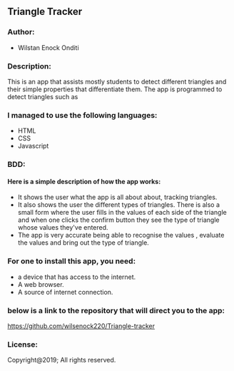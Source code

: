 ## Triangle Tracker
### Author:
- Wilstan Enock Onditi

### Description:
This is an app that assists mostly students to detect different triangles and their simple properties that differentiate them. The app is programmed to detect triangles such as

### I managed to use the following languages:
- HTML
- CSS
- Javascript

### BDD:
#### Here is a simple description of how the app works:
- It shows the user what the app is all about about, tracking triangles.
- It also shows the user the different types of triangles. There is also a small form where the user fills in the values of each side of the triangle and when one clicks the confirm button they see the type of triangle whose values they've entered.
- The app is very accurate being able to recognise the values , evaluate the values and bring out the type of   triangle.

### For one to install this app, you need:
- a device that has access to the internet.
- A web browser.
- A source of internet connection.

### below is a link to the repository that will direct you to the app:
https://github.com/wilsenock220/Triangle-tracker

### License:

Copyright@2019; All rights reserved.
